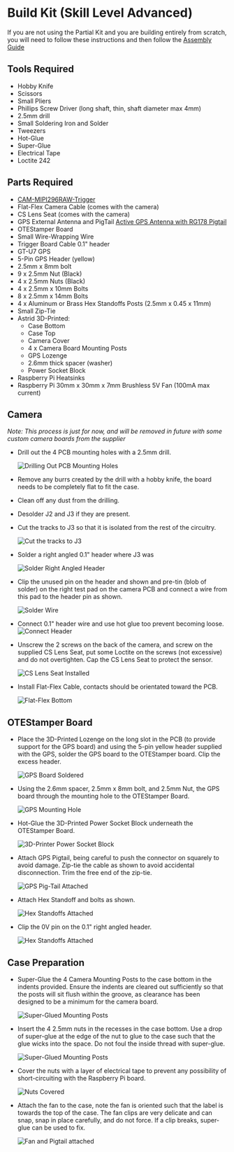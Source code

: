 # Build Kit (Skill Level Advanced)

If you are not using the Partial Kit and you are building entirely from scratch, you will need to follow these instructions and then follow the [Assembly Guide](AssemblyGuide.md)

## Tools Required

* Hobby Knife
* Scissors
* Small Pliers
* Phillips Screw Driver (long shaft, thin, shaft diameter max 4mm)
* 2.5mm drill
* Small Soldering Iron and Solder
* Tweezers
* Hot-Glue
* Super-Glue
* Electrical Tape
* Loctite 242

## Parts Required

* [CAM-MIPI296RAW-Trigger](https://www.inno-maker.com/product/cam-mipi296raw-trigger/)
* Flat-Flex Camera Cable (comes with the camera)
* CS Lens Seat (comes with the camera)
* GPS External Antenna and PigTail [Active GPS Antenna with RG178 Pigtail](https://www.amazon.com/Bingfu-Waterproof-Navigation-Adhesive-Receiver/dp/B083D59N55)
* OTEStamper Board
* Small Wire-Wrapping Wire
* Trigger Board Cable 0.1\" header
* GT-U7 GPS
* 5-Pin GPS Header (yellow)
* 2.5mm x 8mm bolt
* 9 x 2.5mm Nut (Black)
* 4 x 2.5mm Nuts (Black)
* 4 x 2.5mm x 10mm Bolts
* 8 x 2.5mm x 14mm Bolts
* 4 x Aluminum or Brass Hex Standoffs Posts (2.5mm x 0.45 x 11mm)
* Small Zip-Tie
* Astrid 3D-Printed:
	* Case Bottom
	* Case Top
	* Camera Cover
	* 4 x Camera Board Mounting Posts
	* GPS Lozenge
	* 2.6mm thick spacer (washer)
	* Power Socket Block
* Raspberry Pi Heatsinks
* Raspberry Pi 30mm x 30mm x 7mm Brushless 5V Fan (100mA max current)

## Camera

*Note: This process is just for now, and will be removed in future with some custom camera boards from the supplier*


* Drill out the 4 PCB mounting holes with a 2.5mm drill.	 
	 
	![Drilling Out PCB Mounting Holes](images/assembly1.jpg)
	 
* Remove any burrs created by the drill with a hobby knife, the board needs to be completely flat to fit the case.
* Clean off any dust from the drilling.
* Desolder J2 and J3 if they are present.
* Cut the tracks to J3 so that it is isolated from the rest of the circuitry.

	![Cut the tracks to J3](images/assembly2.jpg)

* Solder a right angled 0.1\" header where J3 was

	![Solder Right Angled Header](images/assembly3.jpg)
	
* Clip the unused pin on the header and shown and pre-tin (blob of solder) on the right test pad on the camera PCB and connect a wire from this pad to the header pin as shown.

	![Solder Wire](images/assembly4.jpg)

* Connect 0.1\" header wire and use hot glue too prevent becoming loose.	
	![Connect Header](images/assembly5.jpg)

* Unscrew the 2 screws on the back of the camera, and screw on the supplied CS Lens Seat, put some Loctite on the screws (not excessive) and do not overtighten.  Cap the CS Lens Seat to protect the sensor.

	![CS Lens Seat Installed](images/assembly8.jpg)
	
* Install Flat-Flex Cable, contacts should be orientated toward the PCB.

	![Flat-Flex Bottom](images/assembly10.jpg)
	
## OTEStamper Board

* Place the 3D-Printed Lozenge on the long slot in the PCB (to provide support for the GPS board) and using the 5-pin yellow header supplied with the GPS, solder the GPS board to the OTEStamper board.  Clip the excess header.
	
	![GPS Board Soldered](images/assembly20.jpg)
	
* Using the 2.6mm spacer, 2.5mm x 8mm bolt, and 2.5mm Nut, the GPS board through the mounting hole to the OTEStamper Board.

	![GPS Mounting Hole](images/assembly21.jpg)

* Hot-Glue the 3D-Printed Power Socket Block underneath the OTEStamper Board.

	![3D-Printer Power Socket Block](images/assembly22.jpg)
	
* Attach GPS Pigtail, being careful to push the connector on squarely to avoid damage.  Zip-tie the cable as shown to avoid accidental disconnection.  Trim the free end of the zip-tie.

	![GPS Pig-Tail Attached](images/assembly23.jpg)
	
* Attach Hex Standoff and bolts as shown.

	![Hex Standoffs Attached](images/assembly24.jpg)
	
* Clip the 0V pin on the 0.1\" right angled header.

	![Hex Standoffs Attached](images/assembly25.jpg)
	
## Case Preparation

* Super-Glue the 4 Camera Mounting Posts to the case bottom in the indents provided.  Ensure the indents are cleared out sufficiently so that the posts will sit flush within the groove, as clearance has been designed to be a minimum for the camera board.

	![Super-Glued Mounting Posts](images/assembly30.jpg)
	
* Insert the 4 2.5mm nuts in the recesses in the case bottom.  Use a drop of super-glue at the edge of the nut to glue to the case such that the glue wicks into the space.  Do not foul the inside thread with super-glue.

	![Super-Glued Mounting Posts](images/assembly31.jpg)
	
* Cover the nuts with a layer of electrical tape to prevent any possibility of short-circuiting with the Raspberry Pi board.

	![Nuts Covered](images/assembly32.jpg)
	
* Attach the fan to the case, note the fan is oriented such that the label is towards the top of the case. The fan clips are very delicate and can snap, snap in place carefully, and do not force.  If a clip breaks, super-glue can be used to fix.

 	![Fan and Pigtail attached](images/assembly41.jpg)